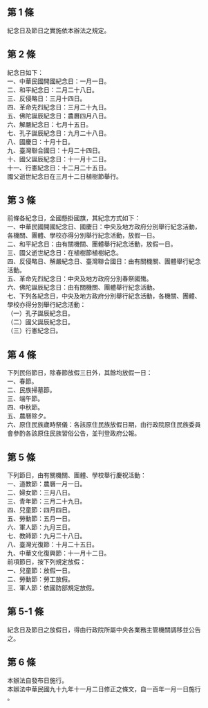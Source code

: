 第 1 條
-------
紀念日及節日之實施依本辦法之規定。

第 2 條
-------
紀念日如下：  
一、中華民國開國紀念日：一月一日。  
二、和平紀念日：二月二十八日。  
三、反侵略日：三月十四日。  
四、革命先烈紀念日：三月二十九日。  
五、佛陀誕辰紀念日：農曆四月八日。  
六、解嚴紀念日：七月十五日。  
七、孔子誕辰紀念日：九月二十八日。  
八、國慶日：十月十日。  
九、臺灣聯合國日：十月二十四日。  
十、國父誕辰紀念日：十一月十二日。  
十一、行憲紀念日：十二月二十五日。  
國父逝世紀念日在三月十二日植樹節舉行。

第 3 條
-------
前條各紀念日，全國懸掛國旗，其紀念方式如下：  
一、中華民國開國紀念日、國慶日：中央及地方政府分別舉行紀念活動，  
    各機關、團體、學校亦得分別舉行紀念活動，放假一日。  
二、和平紀念日：由有關機關、團體舉行紀念活動，放假一日。  
三、國父逝世紀念日：在植樹節植樹紀念。  
四、反侵略日、解嚴紀念日、臺灣聯合國日：由有關機關、團體舉行紀念  
    活動。  
五、革命先烈紀念日：中央及地方政府分別春祭國殤。  
六、佛陀誕辰紀念日：由有關機關、團體舉行紀念活動。  
七、下列各紀念日，中央及地方政府分別舉行紀念活動，各機關、團體、  
    學校亦得分別舉行紀念活動：  
（一）孔子誕辰紀念日。  
（二）國父誕辰紀念日。  
（三）行憲紀念日。

第 4 條
-------
下列民俗節日，除春節放假三日外，其餘均放假一日：  
一、春節。  
二、民族掃墓節。  
三、端午節。  
四、中秋節。  
五、農曆除夕。  
六、原住民族歲時祭儀：各該原住民族放假日期，由行政院原住民族委員  
    會參酌各該原住民族習俗公告，並刊登政府公報。

第 5 條
-------
下列節日，由有關機關、團體、學校舉行慶祝活動：  
一、道教節：農曆一月一日。  
二、婦女節：三月八日。  
三、青年節：三月二十九日。  
四、兒童節：四月四日。  
五、勞動節：五月一日。  
六、軍人節：九月三日。  
七、教師節：九月二十八日。  
八、臺灣光復節：十月二十五日。  
九、中華文化復興節：十一月十二日。  
前項節日，按下列規定放假：  
一、兒童節：放假一日。  
二、勞動節：勞工放假。  
三、軍人節：依國防部規定放假。

第 5-1 條
---------
紀念日及節日之放假日，得由行政院所屬中央各業務主管機關調移並公告  
之。

第 6 條
-------
本辦法自發布日施行。  
本辦法中華民國九十九年十一月二日修正之條文，自一百年一月一日施行  
。

